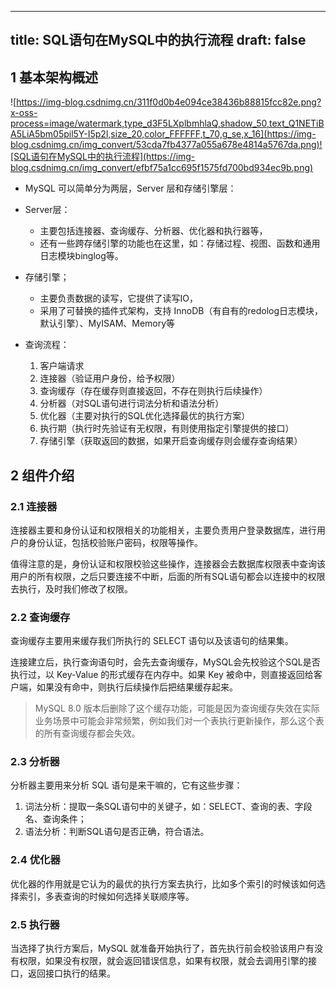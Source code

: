 
---
title: SQL语句在MySQL中的执行流程
draft: false
---

## 1 基本架构概述

![https://img-blog.csdnimg.cn/311f0d0b4e094ce38436b88815fcc82e.png?x-oss-process=image/watermark,type_d3F5LXplbmhlaQ,shadow_50,text_Q1NETiBA5LiA5bm05pil5Y-I5p2l,size_20,color_FFFFFF,t_70,g_se,x_16](https://img-blog.csdnimg.cn/img_convert/53cda7fb4377a055a678e4814a5767da.png)![SQL语句在MySQL中的执行流程](https://img-blog.csdnimg.cn/img_convert/efbf75a1cc695f1575fd700bd934ec9b.png)

- MySQL 可以简单分为两层，Server 层和存储引擎层：

- Server层：
  - 主要包括连接器、查询缓存、分析器、优化器和执行器等，
  - 还有一些跨存储引擎的功能也在这里，如：存储过程、视图、函数和通用日志模块binglog等。
- 存储引擎；
  - 主要负责数据的读写，它提供了读写IO，
  - 采用了可替换的插件式架构，支持 InnoDB（有自有的redolog日志模块，默认引擎）、MyISAM、Memory等
- 查询流程：
  1. 客户端请求
  2. 连接器（验证用户身份，给予权限）
  3. 查询缓存（存在缓存则直接返回，不存在则执行后续操作）
  4. 分析器（对SQL语句进行词法分析和语法分析）
  5. 优化器（主要对执行的SQL优化选择最优的执行方案）
  6. 执行期（执行时先验证有无权限，有则使用指定引擎提供的接口）
  7. 存储引擎（获取返回的数据，如果开启查询缓存则会缓存查询结果）

## 2 组件介绍

### 2.1 连接器

连接器主要和身份认证和权限相关的功能相关，主要负责用户登录数据库，进行用户的身份认证，包括校验账户密码，权限等操作。

值得注意的是，身份认证和权限校验这些操作，连接器会去数据库权限表中查询该用户的所有权限，之后只要连接不中断，后面的所有SQL语句都会以连接中的权限去执行，及时我们修改了权限。

### 2.2 查询缓存

查询缓存主要用来缓存我们所执行的 SELECT 语句以及该语句的结果集。

连接建立后，执行查询语句时，会先去查询缓存，MySQL会先校验这个SQL是否执行过，以 Key-Value 的形式缓存在内存中。如果 Key 被命中，则直接返回给客户端，如果没有命中，则执行后续操作后把结果缓存起来。

> MySQL 8.0 版本后删除了这个缓存功能，可能是因为查询缓存失效在实际业务场景中可能会非常频繁，例如我们对一个表执行更新操作，那么这个表的所有查询缓存都会失效。

### 2.3 分析器

分析器主要用来分析 SQL 语句是来干嘛的，它有这些步骤：

1. 词法分析：提取一条SQL语句中的关键子，如：SELECT、查询的表、字段名、查询条件；
2. 语法分析：判断SQL语句是否正确，符合语法。

### 2.4 优化器

优化器的作用就是它认为的最优的执行方案去执行，比如多个索引的时候该如何选择索引，多表查询的时候如何选择关联顺序等。

### 2.5 执行器

当选择了执行方案后，MySQL 就准备开始执行了，首先执行前会校验该用户有没有权限，如果没有权限，就会返回错误信息，如果有权限，就会去调用引擎的接口，返回接口执行的结果。